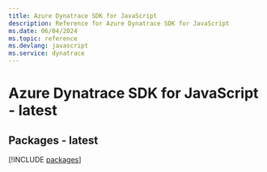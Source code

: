 ```yaml
---
title: Azure Dynatrace SDK for JavaScript
description: Reference for Azure Dynatrace SDK for JavaScript
ms.date: 06/04/2024
ms.topic: reference
ms.devlang: javascript
ms.service: dynatrace
---
```

# Azure Dynatrace SDK for JavaScript - latest
## Packages - latest
[!INCLUDE [packages](dynatrace-index.md)]